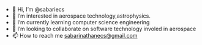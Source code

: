 - 👋 Hi, I’m @sabariecs
- 👀 I’m interested in  aerospace technology,astrophysics.
- 🌱 I’m currently learning computer science engineering
- 💞️ I’m looking to collaborate on software technology involed in aerospace
- 📫 How to reach me sabarinathanecs@gmail.com

<!---
sabariecs/sabariecs is a ✨ special ✨ repository because its `README.md` (this file) appears on your GitHub profile.
You can click the Preview link to take a look at your changes.
--->

